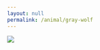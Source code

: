 ```yaml
---
layout: null
permalink: /animal/gray-wolf
---
```


<img src="/assets/images/animals/10.png">
<canvas id="basset-hound" width="500" height="500"></canvas>
<script src="/assets/js/basset-hound.js"></script>

